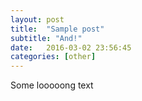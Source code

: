 ```yaml
---
layout: post
title:  "Sample post"
subtitle: "And!"
date:   2016-03-02 23:56:45
categories: [other]
---
```


Some looooong text